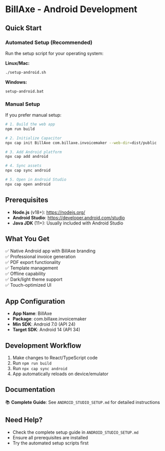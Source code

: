 # BillAxe - Android Development

## Quick Start

### Automated Setup (Recommended)
Run the setup script for your operating system:

**Linux/Mac:**
```bash
./setup-android.sh
```

**Windows:**
```batch
setup-android.bat
```

### Manual Setup
If you prefer manual setup:

```bash
# 1. Build the web app
npm run build

# 2. Initialize Capacitor
npx cap init BillAxe com.billaxe.invoicemaker --web-dir=dist/public

# 3. Add Android platform
npx cap add android

# 4. Sync assets
npx cap sync android

# 5. Open in Android Studio
npx cap open android
```

## Prerequisites
- **Node.js** (v18+): https://nodejs.org/
- **Android Studio**: https://developer.android.com/studio
- **Java JDK** (11+): Usually included with Android Studio

## What You Get
✅ Native Android app with BillAxe branding  
✅ Professional invoice generation  
✅ PDF export functionality  
✅ Template management  
✅ Offline capability  
✅ Dark/light theme support  
✅ Touch-optimized UI  

## App Configuration
- **App Name**: BillAxe
- **Package**: com.billaxe.invoicemaker
- **Min SDK**: Android 7.0 (API 24)
- **Target SDK**: Android 14 (API 34)

## Development Workflow
1. Make changes to React/TypeScript code
2. Run `npm run build`
3. Run `npx cap sync android`
4. App automatically reloads on device/emulator

## Documentation
📚 **Complete Guide**: See `ANDROID_STUDIO_SETUP.md` for detailed instructions

## Need Help?
- Check the complete setup guide in `ANDROID_STUDIO_SETUP.md`
- Ensure all prerequisites are installed
- Try the automated setup scripts first